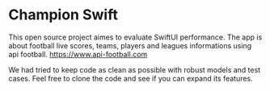 # Champion Swift
This open source project aimes to evaluate SwiftUI performance.
The app is about football live scores, teams, players and leagues informations using api football. https://www.api-football.com 

We had tried to keep code as clean as possible with robust models and test cases. Feel free to clone the code and see if you can expand its features. 
